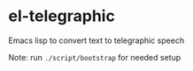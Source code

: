 # el-telegraphic
Emacs lisp to convert text to telegraphic speech

Note: run ```./script/bootstrap``` for needed setup
